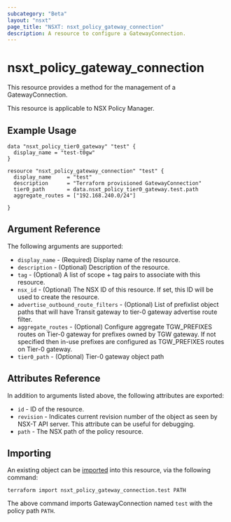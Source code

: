 ```yaml
---
subcategory: "Beta"
layout: "nsxt"
page_title: "NSXT: nsxt_policy_gateway_connection"
description: A resource to configure a GatewayConnection.
---
```


# nsxt_policy_gateway_connection

This resource provides a method for the management of a GatewayConnection.

This resource is applicable to NSX Policy Manager.

## Example Usage

```hcl
data "nsxt_policy_tier0_gateway" "test" {
  display_name = "test-t0gw"
}

resource "nsxt_policy_gateway_connection" "test" {
  display_name     = "test"
  description      = "Terraform provisioned GatewayConnection"
  tier0_path       = data.nsxt_policy_tier0_gateway.test.path
  aggregate_routes = ["192.168.240.0/24"]

}
```

## Argument Reference

The following arguments are supported:

* `display_name` - (Required) Display name of the resource.
* `description` - (Optional) Description of the resource.
* `tag` - (Optional) A list of scope + tag pairs to associate with this resource.
* `nsx_id` - (Optional) The NSX ID of this resource. If set, this ID will be used to create the resource.
* `advertise_outbound_route_filters` - (Optional) List of prefixlist object paths that will have Transit gateway to tier-0 gateway advertise route filter.
* `aggregate_routes` - (Optional) Configure aggregate TGW_PREFIXES routes on Tier-0 gateway for prefixes owned by TGW gateway.
If not specified then in-use prefixes are configured as TGW_PREFIXES routes on Tier-0 gateway.
* `tier0_path` - (Optional) Tier-0 gateway object path



## Attributes Reference

In addition to arguments listed above, the following attributes are exported:

* `id` - ID of the resource.
* `revision` - Indicates current revision number of the object as seen by NSX-T API server. This attribute can be useful for debugging.
* `path` - The NSX path of the policy resource.

## Importing

An existing object can be [imported][docs-import] into this resource, via the following command:

[docs-import]: https://www.terraform.io/cli/import

```
terraform import nsxt_policy_gateway_connection.test PATH
```

The above command imports GatewayConnection named `test` with the policy path `PATH`.
